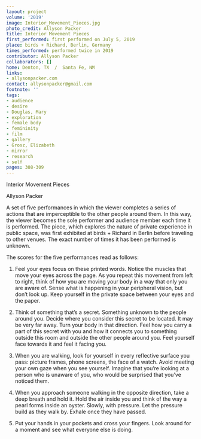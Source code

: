```yaml
---
layout: project
volume: '2019'
image: Interior_Movement_Pieces.jpg
photo_credit: Allyson Packer
title: Interior Movement Pieces
first_performed: first performed on July 5, 2019
place: birds + Richard, Berlin, Germany
times_performed: performed twice in 2019
contributor: Allyson Packer
collaborators: []
home: Denton, TX  /  Santa Fe, NM
links:
- allysonpacker.com
contact: allysonpacker@gmail.com
footnote: ''
tags:
- audience
- desire
- Douglas, Mary
- exploration
- female body
- femininity
- film
- gallery
- Grosz, Elizabeth
- mirror
- research
- self
pages: 308-309
---
```



Interior Movement Pieces

Allyson Packer

A set of five performances in which the viewer completes a series of actions that are imperceptible to the other people around them. In this way, the viewer becomes the sole performer and audience member each time it is performed. The piece, which explores the nature of private experience in public space, was first exhibited at birds + Richard in Berlin before traveling to other venues. The exact number of times it has been performed is unknown.

The scores for the five performances read as follows:

1. Feel your eyes focus on these printed words. Notice the muscles that move your eyes across the page. As you repeat this movement from left to right, think of how you are moving your body in a way that only you are aware of. Sense what is happening in your peripheral vision, but don’t look up. Keep yourself in the private space between your eyes and the paper.

2. Think of something that’s a secret. Something unknown to the people around you. Decide where you consider this secret to be located. It may be very far away. Turn your body in that direction. Feel how you carry a part of this secret with you and how it connects you to something outside this room and outside the other people around you. Feel yourself face towards it and feel it facing you.

3. When you are walking, look for yourself in every reflective surface you pass: picture frames, phone screens, the face of a watch. Avoid meeting your own gaze when you see yourself. Imagine that you’re looking at a person who is unaware of you, who would be surprised that you’ve noticed them.

4. When you approach someone walking in the opposite direction, take a deep breath and hold it. Hold the air inside you and think of the way a pearl forms inside an oyster. Slowly, with pressure. Let the pressure build as they walk by. Exhale once they have passed.

5. Put your hands in your pockets and cross your fingers. Look around for a moment and see what everyone else is doing.
